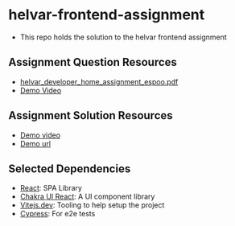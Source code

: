 # helvar-frontend-assignment
- This repo holds the solution to the helvar frontend assignment

## Assignment Question Resources
- [helvar_developer_home_assignment_espoo.pdf](https://github.com/bolub/helvar-frontend-assignment/files/12136298/helvar_developer_home_assignment_espoo.pdf)
- [Demo Video](https://github.com/bolub/helvar-frontend-assignment/assets/32560317/22f9d4bb-dda2-431e-8609-3a7090e67ad4)

## Assignment Solution Resources
- [Demo video](https://www.loom.com/share/3957025dd3e44d7e82103c12e450ec53?sid=8540cec0-f6bf-4d34-81b1-59dda0ca5dff)
- [Demo url](https://bolu-helvar-assignment-solution.vercel.app/)

## Selected Dependencies
- [React](https://react.dev/): SPA Library 
- [Chakra UI React](https://chakra-ui.com/): A UI component library
- [Vitejs.dev](https://vitejs.dev/): Tooling to help setup the project
- [Cypress](https://cypress.io/): For e2e tests
